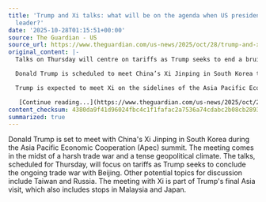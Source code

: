 ```yaml
---
title: 'Trump and Xi talks: what will be on the agenda when US president meets China’s
  leader?'
date: '2025-10-28T01:15:51+00:00'
source: The Guardian - US
source_url: https://www.theguardian.com/us-news/2025/oct/28/trump-and-xi-talks-what-will-be-on-the-agenda-when-us-president-meets-chinas-leader
original_content: |-
  Talks on Thursday will centre on tariffs as Trump seeks to end a bruising trade war with Beijing, while Taiwan and Russia are also likely to be discussed

  Donald Trump is scheduled to meet China’s Xi Jinping in South Korea this week for high stakes talks amid a bruising trade war and tense geopolitical backdrop.

  Trump is expected to meet Xi on the sidelines of the Asia Pacific Economic Cooperation (Apec) summit on Thursday [on the final day of his Asia visit](https://www.theguardian.com/us-news/2025/oct/24/trump-asia-tour-key-questions-xi-jinping-china-japan-south-korea-malaysia), which includes stops in Malaysia and [Japan](https://www.theguardian.com/world/2025/oct/27/japans-new-pm-will-hope-the-abe-effect-endears-trump-to-her-at-crucial-talks).

   [Continue reading...](https://www.theguardian.com/us-news/2025/oct/28/trump-and-xi-talks-what-will-be-on-the-agenda-when-us-president-meets-chinas-leader)
content_checksum: 4380da9f41d96024fbc4c1f1fafac2a7536a74cdabc2b08cb289312314b7caac
summarized: true
---
```


Donald Trump is set to meet with China's Xi Jinping in South Korea during the Asia Pacific Economic Cooperation (Apec) summit. The meeting comes in the midst of a harsh trade war and a tense geopolitical climate. The talks, scheduled for Thursday, will focus on tariffs as Trump seeks to conclude the ongoing trade war with Beijing. Other potential topics for discussion include Taiwan and Russia. The meeting with Xi is part of Trump's final Asia visit, which also includes stops in Malaysia and Japan.